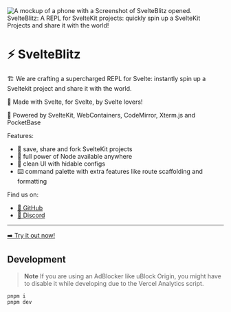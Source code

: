 <img crossorigin="anonymous" src="https://i.imgur.com/6deSDsC.png" alt="A mockup of a phone with a Screenshot of SvelteBlitz opened. SvelteBlitz: A REPL for SvelteKit projects: quickly spin up a SvelteKit Projects and share it with the world!">

# ⚡ SvelteBlitz

🏗️ We are crafting a supercharged REPL for Svelte: instantly spin up a Sveltekit project and share it with the world.

🧡 Made with Svelte, for Svelte, by Svelte lovers!

🔌 Powered by SvelteKit, WebContainers, CodeMirror, Xterm.js and PocketBase

Features:

- 🔀 save, share and fork SvelteKit projects
- 🔌 full power of Node available anywhere
- 🧹 clean UI with hidable configs
- ⌨️ command palette with extra features like route scaffolding and formatting

Find us on:

- [🐙 GitHub](https://github.com/svelteblitz/svelteblitz)
- [💬 Discord](https://discord.gg/FbnT6wujQx)

---

[➡️ Try it out now!](https://svelteblitz.vercel.app/)

## Development

> **Note**
> If you are using an AdBlocker like uBlock Origin, you might have to disable it while developing due to the Vercel Analytics script.

```
pnpm i
pnpm dev
```

